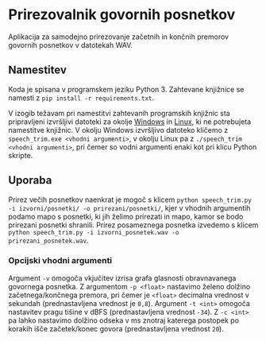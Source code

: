 # Prirezovalnik govornih posnetkov

Aplikacija za samodejno prirezovanje začetnih in končnih premorov govornih posnetkov v datotekah WAV.

## Namestitev

Koda je spisana v programskem jeziku Python 3. Zahtevane knjižnice se namesti z ```pip install -r requirements.txt```.

V izogib težavam pri namestitvi zahtevanih programskih knjižnic sta pripravljeni izvršljivi datoteki za okolje [Windows](https://unilj-my.sharepoint.com/:u:/g/personal/janezkrfe_fe1_uni-lj_si/EUk8rVw1B7lGi_FZfrXHtBcB6pLBJAhV2PHNZpCCf5fFSg?e=LhBbgf) in [Linux](https://unilj-my.sharepoint.com/:u:/g/personal/janezkrfe_fe1_uni-lj_si/EasNMx8l5QNGg8U6TQrHyscB9Q-oWLSscv7kmCS_ElhJBQ?e=sAlL71), ki ne potrebujeta namestitve knjižnic. V okolju Windows izvršljivo datoteko kličemo z ```speech_trim.exe <vhodni argumenti>```, v okolju Linux pa z ```./speech_trim <vhodni argumenti>```, pri čemer so vodni argumenti enaki kot pri klicu Python skripte.

## Uporaba

Prirez večih posnetkov naenkrat je mogoč s klicem ```python speech_trim.py -i izvorni/posnetki/ -o prirezani/posnetki/```, kjer v vhodnih argumentih podamo mapo s posnetki, ki jih želimo prirezati in mapo, kamor se bodo prirezani posnetki shranili. Prirez posameznega posnetka izvedemo s klicem  ```python speech_trim.py -i izvorni_posnetek.wav -o prirezani_posnetek.wav```.

### Opcijski vhodni argumenti

Argument ```-v``` omogoča vkjučitev izrisa grafa glasnosti obravnavanega govornega posnetka. Z argumentom ```-p <float>``` nastavimo želeno dolžino začetnega/končnega premora, pri čemer je ```<float>``` decimalna vrednost v sekundah (prednastavljena vrednost je ```0,8```). Argument ```-t <int>``` omogoča nastavitev pragu tišine v dBFS (prednastavljena vrednost ```-34```). Z ```-c <int>``` pa lahko nastavimo dolžino odseka v ms znotraj katerega postopek po korakih išče začetek/konec govora (prednastavljena vrednost ```20```).
